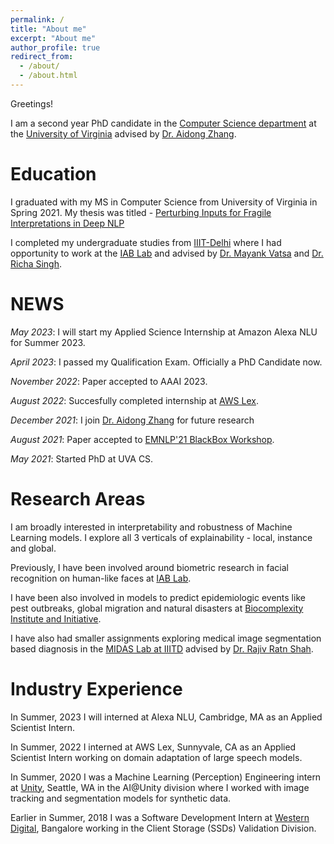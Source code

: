 ```yaml
---
permalink: /
title: "About me"
excerpt: "About me"
author_profile: true
redirect_from: 
  - /about/
  - /about.html
---
```

Greetings!

I am a second year PhD candidate in the [Computer Science department](https://engineering.virginia.edu/departments/computer-science) at the [University of Virginia](https://engineering.virginia.edu/) advised by [Dr. Aidong Zhang](https://www.cs.virginia.edu/~az9eg/website/lab.html).

Education
=====

I graduated with my MS in Computer Science from University of Virginia in Spring 2021. My thesis was titled - [
Perturbing Inputs for Fragile Interpretations in Deep NLP](https://libraetd.lib.virginia.edu/public_view/ft848r240)

I completed my undergraduate studies from [IIIT-Delhi](https://www.iiitd.ac.in/) where I had opportunity to work at the [IAB Lab](http://iab-rubric.org/) and advised by [Dr. Mayank Vatsa](http://home.iitj.ac.in/~mvatsa/) and [Dr. Richa Singh](http://home.iitj.ac.in/~richa/).

NEWS
======

*May 2023*: I will start my Applied Science Internship at Amazon Alexa NLU for Summer 2023.

*April 2023*: I passed my Qualification Exam. Officially a PhD Candidate now.

*November 2022*: Paper accepted to AAAI 2023.

*August 2022*: Succesfully completed internship at [AWS Lex](https://aws.amazon.com/lex/).

*December 2021*: I join [Dr. Aidong Zhang](https://engineering.virginia.edu/faculty/aidong-zhang) for future research 

*August 2021*: Paper accepted to [EMNLP'21 BlackBox Workshop](https://blackboxnlp.github.io/).

*May 2021*: Started PhD at UVA CS.


Research Areas
======
I am broadly interested in interpretability and robustness of Machine Learning models. I explore all 3 verticals of explainability - local, instance and global. 

Previously, I have been involved around biometric research in facial recognition on human-like faces at [IAB Lab](http://iab-rubric.org/).

I have been also involved in models to predict epidemiologic events like pest outbreaks, global migration and natural disasters at [Biocomplexity Institute and Initiative](https://biocomplexity.virginia.edu/).

I have also had smaller assignments exploring medical image segmentation based diagnosis in the [MIDAS Lab at IIITD](http://midas.iiitd.edu.in/) advised by [Dr. Rajiv Ratn Shah](http://midas.iiitd.edu.in/team/rajiv-ratn-shah.html).

Industry Experience
======
In Summer, 2023 I will interned at Alexa NLU, Cambridge, MA as an Applied Scientist Intern.

In Summer, 2022 I interned at AWS Lex, Sunnyvale, CA as an Applied Scientist Intern working on domain adaptation of large speech models. 

In Summer, 2020 I was a Machine Learning (Perception) Engineering intern at [Unity](https://unity.com/), Seattle, WA in the AI@Unity division where I worked with image tracking and segmentation models for synthetic data.

Earlier in Summer, 2018 I was a Software Development Intern at [Western Digital](https://www.westerndigital.com/), Bangalore working in the Client Storage (SSDs) Validation Division.  